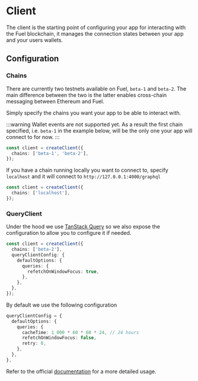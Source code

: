 # Client

The client is the starting point of configuring your app for interacting with the Fuel blockchain, it manages the connection states between your app and your users wallets.

## Configuration

### Chains

There are currently two testnets available on Fuel, `beta-1` and `beta-2`. The main difference between the two is the latter enables cross-chain messaging between Ethereum and Fuel.

Simply specify the chains you want your app to be able to interact with.

:::warning
Wallet events are not supported yet. As a result the first chain specified, i.e. `beta-1` in the example below, will be the only one your app will connect to for now.
:::

```ts {2}
const client = createClient({
  chains: ['beta-1', 'beta-2'],
});
```

If you have a chain running locally you want to connect to, specify `localhost` and it will connect to `http://127.0.0.1:4000/graphql`

```ts {2}
const client = createClient({
  chains: ['localhost'],
});
```

### QueryClient

Under the hood we use [TanStack Query](https://tanstack.com/query/latest) so we also expose the configuration to allow you to configure it if needed.

```ts {3-9}
const client = createClient({
  chains: ['beta-2'],
  queryClientConfig: {
    defaultOptions: {
      queries: {
        refetchOnWindowFocus: true,
      },
    },
  },
});
```

By default we use the following configuration

```ts
queryClientConfig = {
  defaultOptions: {
    queries: {
      cacheTime: 1_000 * 60 * 60 * 24, // 24 hours
      refetchOnWindowFocus: false,
      retry: 0,
    },
  },
},
```

Refer to the official [documentation](https://tanstack.com/query/v4/docs/react/reference/QueryClient) for a more detailed usage.
